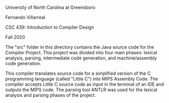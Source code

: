 University of North Carolina at Greensboro

Fernando Villarreal

CSC 439: Introduction to Compiler Design

Fall 2020

The "src" folder in this directory contains the Java source code for the Compiler Project. This project was divided into four main phases: lexical analysis, parsing, intermediate code generation, and machine/assembly code generation.

This compiler translates source code for a simplified version of the C programming language (called "Little C") into MIPS Assembly Code. The compiler accepts Little C source code as input in the terminal of an IDE and outputs the MIPS code. The parsing tool ANTLR was used for the lexical analysis and parsing phases of the project.
